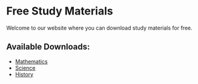 <!DOCTYPE html>
<html>
<head>
  <title>Free Study Materials</title>
</head>
<body>
  <h1>Free Study Materials</h1>
  <p>Welcome to our website where you can download study materials for free.</p>
  <h2>Available Downloads:</h2>
  <ul>
    <li><a href="math.pdf">Mathematics</a></li>
    <li><a href="science.pdf">Science</a></li>
    <li><a href="history.pdf">History</a></li>
  </ul>
</body>
</html>
